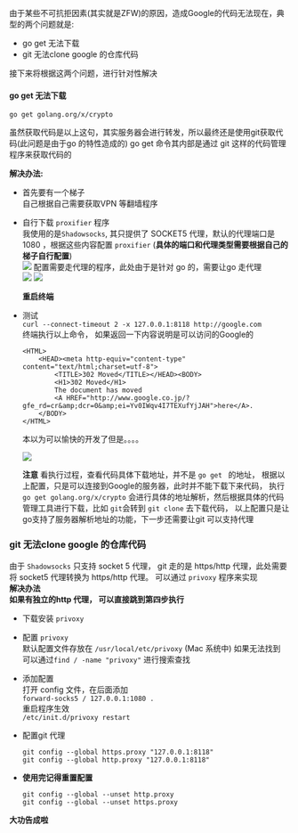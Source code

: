 由于某些不可抗拒因素(其实就是ZFW)的原因，造成Google的代码无法现在，典型的两个问题就是:  
	
* go get 无法下载  
* git 无法clone google 的仓库代码

接下来将根据这两个问题，进行针对性解决  


#### go get 无法下载    
`go get golang.org/x/crypto`	

虽然获取代码是以上这句，其实服务器会进行转发，所以最终还是使用git获取代码(此问题是由于go 的特性造成的)  go get 命令其内部是通过 git 这样的代码管理程序来获取代码的   
	
__解决办法:__   
	
* 首先要有一个梯子  
		自己根据自己需要获取VPN 等翻墙程序  
* 自行下载 `proxifier` 程序     
		我使用的是`Shadowsocks`, 其只提供了 SOCKET5 代理，默认的代理端口是 1080 ，根据这些内容配置 `proxifier` (__具体的端口和代理类型需要根据自己的梯子自行配置__)  
		![](http://omy43wh36.bkt.clouddn.com/Snip20171113_1.png)
		配置需要走代理的程序，此处由于是针对 go 的，需要让go 走代理  
		![](http://omy43wh36.bkt.clouddn.com/Snip20171113_2.png)
		![](http://omy43wh36.bkt.clouddn.com/Snip20171113_4.png)
		
	__重启终端__  
* 测试  
	 	`curl --connect-timeout 2 -x 127.0.0.1:8118 http://google.com`  
		终端执行以上命令， 如果返回一下内容说明是可以访问的Google的  
		
	~~~
	<HTML>
		<HEAD><meta http-equiv="content-type" content="text/html;charset=utf-8">
			<TITLE>302 Moved</TITLE></HEAD><BODY>
			<H1>302 Moved</H1>
			The document has moved
			<A HREF="http://www.google.co.jp/?gfe_rd=cr&amp;dcr=0&amp;ei=Yv0IWqv4I7TEXufYjJAH">here</A>.
		</BODY>
	</HTML>
	~~~
		
	本以为可以愉快的开发了但是。。。。 
	
	![](http://omy43wh36.bkt.clouddn.com/Snip20171113_5.png)
	
	__注意__ 看执行过程，查看代码具体下载地址，并不是 `go get ` 的地址，
	根据以上配置，只是可以连接到Google的服务器，此时并不能下载下来代码， 执行`go get golang.org/x/crypto` 会进行具体的地址解析，然后根据具体的代码管理工具进行下载，比如 `git`会转到 `git clone` 去下载代码， 以上配置只是让go支持了服务器解析地址的功能，下一步还需要让git 可以支持代理  
	
	
	
### git 无法clone google 的仓库代码    
由于 `Shadowsocks` 只支持 socket 5 代理， git 走的是 https/http 代理，此处需要将 socket5 代理转换为 https/http 代理。 可以通过 `privoxy` 程序来实现  
__解决办法__  
	__如果有独立的http 代理， 可以直接跳到第四步执行__  
		
* 下载安装 `privoxy`  

* 配置 `privoxy`  
		默认配置文件存放在 `/usr/local/etc/privoxy` (Mac 系统中)
		如果无法找到 可以通过`find / -name "privoxy"` 进行搜索查找  
* 添加配置  
		打开 config 文件，在后面添加  
		`forward-socks5 / 127.0.0.1:1080 .`  
		重启程序生效  
		`/etc/init.d/privoxy restart`    
* 配置git 代理  
		
	~~~
	git config --global https.proxy "127.0.0.1:8118"
	git config --global http.proxy "127.0.0.1:8118"
	~~~
* __使用完记得重置配置__  

	~~~
	git config --global --unset http.proxy
	git config --global --unset https.proxy
	~~~
	
__大功告成啦__  

	
	